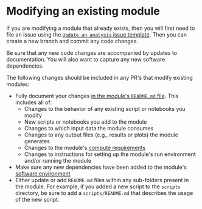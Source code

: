 # Modifying an existing module


If you are modifying a module that already exists, then you will first need to file an issue using the [`Update an analysis` issue template](../../communications-tools/github-issues/issue-templates.md#update-an-analysis). 
Then you can create a new branch and commit any code changes. 

Be sure that any new code changes are accompanied by updates to documentation. 
You will also want to capture any new software dependencies. 

The following changes should be included in any PR's that modify existing modules: 

- Fully document your changes [in the module's `README.md` file](./documenting-analysis.md).
This includes all of:
    - Changes to the behavior of any existing script or notebooks you modify
    - New scripts or notebooks you add to the module
    - Changes to which input data the module consumes
    - Changes to any output files (e.g., results or plots) the module generates
    - Changes to the module's [compute requirements](../determining-requirements/determining-compute-requirements.md)
    - Changes to instructions for setting up the module's run environment and/or running the module
- Make sure any new dependencies have been added to the module's [software environment](../determining-requirements/determining-software-requirements.md)
- Either update or add `README.md` files within any sub-folders present in the module. 
For example, if you added a new script to the `scripts` directory, be sure to add a `scripts/README.md` that describes the usage of the new script. 
